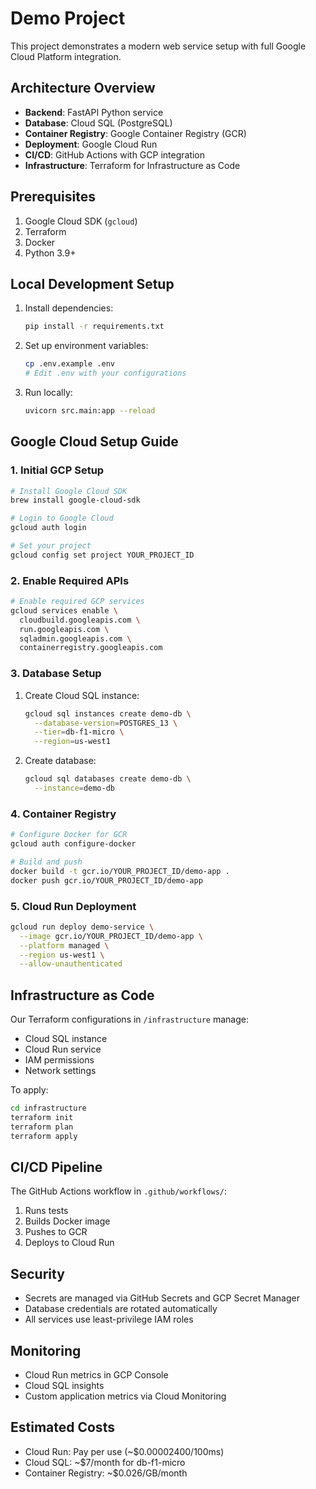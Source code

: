 # Demo Project

This project demonstrates a modern web service setup with full Google Cloud Platform integration.

## Architecture Overview
- **Backend**: FastAPI Python service
- **Database**: Cloud SQL (PostgreSQL)
- **Container Registry**: Google Container Registry (GCR)
- **Deployment**: Google Cloud Run
- **CI/CD**: GitHub Actions with GCP integration
- **Infrastructure**: Terraform for Infrastructure as Code

## Prerequisites
1. Google Cloud SDK (`gcloud`)
2. Terraform
3. Docker
4. Python 3.9+

## Local Development Setup
1. Install dependencies:
   ```bash
   pip install -r requirements.txt
   ```
2. Set up environment variables:
   ```bash
   cp .env.example .env
   # Edit .env with your configurations
   ```
3. Run locally:
   ```bash
   uvicorn src.main:app --reload
   ```

## Google Cloud Setup Guide

### 1. Initial GCP Setup
```bash
# Install Google Cloud SDK
brew install google-cloud-sdk

# Login to Google Cloud
gcloud auth login

# Set your project
gcloud config set project YOUR_PROJECT_ID
```

### 2. Enable Required APIs
```bash
# Enable required GCP services
gcloud services enable \
  cloudbuild.googleapis.com \
  run.googleapis.com \
  sqladmin.googleapis.com \
  containerregistry.googleapis.com
```

### 3. Database Setup
1. Create Cloud SQL instance:
   ```bash
   gcloud sql instances create demo-db \
     --database-version=POSTGRES_13 \
     --tier=db-f1-micro \
     --region=us-west1
   ```
2. Create database:
   ```bash
   gcloud sql databases create demo-db \
     --instance=demo-db
   ```

### 4. Container Registry
```bash
# Configure Docker for GCR
gcloud auth configure-docker

# Build and push
docker build -t gcr.io/YOUR_PROJECT_ID/demo-app .
docker push gcr.io/YOUR_PROJECT_ID/demo-app
```

### 5. Cloud Run Deployment
```bash
gcloud run deploy demo-service \
  --image gcr.io/YOUR_PROJECT_ID/demo-app \
  --platform managed \
  --region us-west1 \
  --allow-unauthenticated
```

## Infrastructure as Code
Our Terraform configurations in `/infrastructure` manage:
- Cloud SQL instance
- Cloud Run service
- IAM permissions
- Network settings

To apply:
```bash
cd infrastructure
terraform init
terraform plan
terraform apply
```

## CI/CD Pipeline
The GitHub Actions workflow in `.github/workflows/`:
1. Runs tests
2. Builds Docker image
3. Pushes to GCR
4. Deploys to Cloud Run

## Security
- Secrets are managed via GitHub Secrets and GCP Secret Manager
- Database credentials are rotated automatically
- All services use least-privilege IAM roles

## Monitoring
- Cloud Run metrics in GCP Console
- Cloud SQL insights
- Custom application metrics via Cloud Monitoring

## Estimated Costs
- Cloud Run: Pay per use (~$0.00002400/100ms)
- Cloud SQL: ~$7/month for db-f1-micro
- Container Registry: ~$0.026/GB/month
